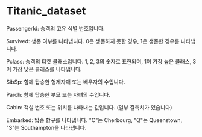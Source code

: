 # Titanic_dataset

PassengerId: 승객의 고유 식별 번호입니다.

Survived: 생존 여부를 나타냅니다. 0은 생존하지 못한 경우, 1은 생존한 경우를 나타냅니다.

Pclass: 승객의 티켓 클래스입니다. 1, 2, 3의 숫자로 표현되며, 1이 가장 높은 클래스, 3이 가장 낮은 클래스를 나타냅니다.

SibSp: 함께 탑승한 형제자매 또는 배우자의 수입니다.

Parch: 함께 탑승한 부모 또는 자녀의 수입니다.

Cabin: 객실 번호 또는 위치를 나타내는 값입니다. (일부 결측치가 있습니다)

Embarked: 탑승 항구를 나타냅니다. "C"는 Cherbourg, "Q"는 Queenstown, "S"는 Southampton을 나타냅니다.

